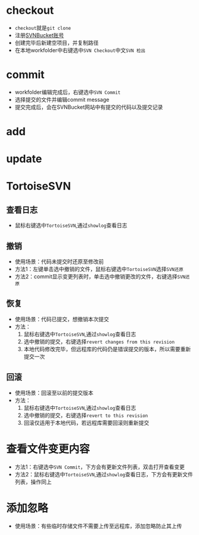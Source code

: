 # checkout
* `checkout`就是`git clone`
* 注册[SVNBucket账号](https://svnbucket.com/)
* 创建完毕后新建空项目，并复制路径
* 在本地workfolder中右键选中`SVN Checkout`中文`SVN 检出`
# commit
* workfolder编辑完成后，右键选中`SVN Commit`
* 选择提交的文件并编辑commit message
* 提交完成后，会在SVNBucket网站中有提交的代码以及提交记录
# add
# update
# TortoiseSVN
## 查看日志
* 鼠标右键选中`TortoiseSVN`,通过`showlog`查看日志
## 撤销
* 使用场景：代码未提交时还原至修改前
* 方法1：左键单击选中撤销的文件，鼠标右键选中`TortoiseSVN`选择`SVN还原`
* 方法2：commit显示变更列表时，单击选中撤销更改的文件，右键选择`SVN还原`
## 恢复
* 使用场景：代码已提交，想撤销本次提交
* 方法：
    1. 鼠标右键选中`TortoiseSVN`,通过`showlog`查看日志
    2. 选中撤销的提交，右键选择`revert changes from this revision`
    3. 本地代码修改完毕，但远程库的代码仍是错误提交的版本，所以需要重新提交一次
## 回滚
* 使用场景：回滚至以前的提交版本
* 方法：
    1. 鼠标右键选中`TortoiseSVN`,通过`showlog`查看日志
    2. 选中撤销的提交，右键选择`revert to this revision`
    3. 回滚仅适用于本地代码，若远程库需要回滚则重新提交
# 查看文件变更内容
* 方法1：右键选中`SVN Commit`，下方会有更新文件列表，双击打开查看变更
* 方法2：鼠标右键选中`TortoiseSVN`,通过`showlog`查看日志，下方会有更新文件列表，操作同上

# 添加忽略
* 使用场景：有些临时存储文件不需要上传至远程库，添加忽略防止其上传